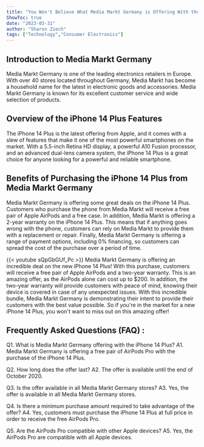 ```yaml
---
title: "You Won't Believe What Media Markt Germany is Offering With the iPhone 14 Plus!"
ShowToc: true 
date: "2023-03-31"
author: "Sharon Ziech" 
tags: ["Technology","Consumer Electronics"]
---
```

## Introduction to Media Markt Germany

Media Markt Germany is one of the leading electronics retailers in Europe. With over 40 stores located throughout Germany, Media Markt has become a household name for the latest in electronic goods and accessories. Media Markt Germany is known for its excellent customer service and wide selection of products.

## Overview of the iPhone 14 Plus Features

The iPhone 14 Plus is the latest offering from Apple, and it comes with a slew of features that make it one of the most powerful smartphones on the market. With a 5.5-inch Retina HD display, a powerful A10 Fusion processor, and an advanced dual-lens camera system, the iPhone 14 Plus is a great choice for anyone looking for a powerful and reliable smartphone.

## Benefits of Purchasing the iPhone 14 Plus from Media Markt Germany

Media Markt Germany is offering some great deals on the iPhone 14 Plus. Customers who purchase the phone from Media Markt will receive a free pair of Apple AirPods and a free case. In addition, Media Markt is offering a 2-year warranty on the iPhone 14 Plus. This means that if anything goes wrong with the phone, customers can rely on Media Markt to provide them with a replacement or repair. Finally, Media Markt Germany is offering a range of payment options, including 0% financing, so customers can spread the cost of the purchase over a period of time.

{{< youtube sQpGbGUf_Pc >}} 
Media Markt Germany is offering an incredible deal on the new iPhone 14 Plus! With this purchase, customers will receive a free pair of Apple AirPods and a two-year warranty. This is an amazing offer, as the AirPods alone can cost up to $200. In addition, the two-year warranty will provide customers with peace of mind, knowing their device is covered in case of any unexpected issues. With this incredible bundle, Media Markt Germany is demonstrating their intent to provide their customers with the best value possible. So if you're in the market for a new iPhone 14 Plus, you won't want to miss out on this amazing offer!

## Frequently Asked Questions (FAQ) :
Q1. What is Media Markt Germany offering with the iPhone 14 Plus?
A1. Media Markt Germany is offering a free pair of AirPods Pro with the purchase of the iPhone 14 Plus.

Q2. How long does the offer last?
A2. The offer is available until the end of October 2020.

Q3. Is the offer available in all Media Markt Germany stores?
A3. Yes, the offer is available in all Media Markt Germany stores.

Q4. Is there a minimum purchase amount required to take advantage of the offer?
A4. Yes, customers must purchase the iPhone 14 Plus at full price in order to receive the free AirPods Pro.

Q5. Are the AirPods Pro compatible with other Apple devices?
A5. Yes, the AirPods Pro are compatible with all Apple devices.


